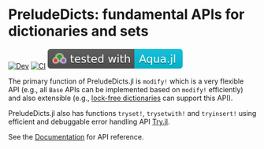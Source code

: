 # PreludeDicts: fundamental APIs for dictionaries and sets

[![Dev](https://img.shields.io/badge/docs-dev-blue.svg)](https://juliapreludes.github.io/PreludeDicts.jl/dev)
[![CI](https://github.com/JuliaPreludes/PreludeDicts.jl/actions/workflows/test.yml/badge.svg)](https://github.com/JuliaPreludes/PreludeDicts.jl/actions/workflows/test.yml)
[![Aqua QA](https://raw.githubusercontent.com/JuliaTesting/Aqua.jl/master/badge.svg)](https://github.com/JuliaTesting/Aqua.jl)

The primary function of PreludeDicts.jl is `modify!` which is a very flexible API (e.g., all
`Base` APIs can be implemented based on `modify!` efficiently) and also extensible (e.g.,
[lock-free dictionaries](https://github.com/JuliaConcurrent/ConcurrentCollections.jl) can
support this API).

PreludeDicts.jl also has functions `tryset!`, `trysetwith!` and `tryinsert!` using efficient
and debuggable error handling API [Try.jl](https://github.com/JuliaPreludes/Try.jl).

See the [Documentation](https://juliapreludes.github.io/PreludeDicts.jl/dev/) for API
reference.
